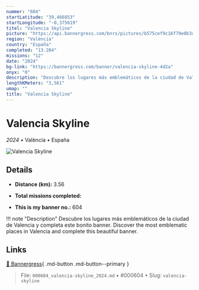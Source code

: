 ```yaml
---
nummer: "604"
startLatitude: "39,466853"
startLongitude: "-0,375619"
titel: "Valencia Skyline"
picture: "https://api.bannergress.com/bnrs/pictures/b575cef9c16f79e0b3d1fcb32ac87cf0"
region: "València"
country: "España"
completed: "13.284"
missions: "12"
date: "2024"
bg-link: "https://bannergress.com/banner/valencia-skyline-4d2a"
onyx: "0"
description: "Descubre los lugares más emblemáticos de la ciudad de Valencia y completa este bonito banner.\nDiscover the most emblematic places in Valencia and complete this beautiful banner."
lengthKMeters: "3,561"
umap: ""
title: "Valencia Skyline"
---
```

# Valencia Skyline

*2024* • València • España

![Valencia Skyline](https://api.bannergress.com/bnrs/pictures/b575cef9c16f79e0b3d1fcb32ac87cf0)

## Details
- **Distance (km):** 3.56

- **Total missions completed:** 
- **This is my banner no.:** 604


!!! note "Description"
    Descubre los lugares más emblemáticos de la ciudad de Valencia y completa este bonito banner.
Discover the most emblematic places in Valencia and complete this beautiful banner.



## Links
[🔗 Bannergress](https://bannergress.com/banner/valencia-skyline-4d2a){ .md-button .md-button--primary }



> File: `000604_valencia-skyline_2024.md` • #000604 • Slug: `valencia-skyline`
